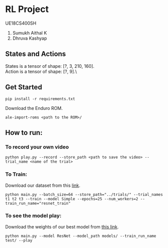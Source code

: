 # RL Project
UE18CS400SH

1. Sumukh Aithal K
2. Dhruva Kashyap

## States and Actions
States is a tensor of shape: [?, 3, 210, 160].\
Action is a tensor of shape: [?, 9].\


## Get Started
```
pip install -r requirements.txt
```
Download the Enduro ROM. 
```
ale-import-roms <path to the ROM>/
```
## How to run:
### To record your own video
```
python play.py --record --store_path <path to save the video> --trial_name <name of the trial>
```
### To Train:
Download our dataset from this [link]().

```
python main.py --batch_size=64 --store_path="../trials/" --trial_names t1 t2 t3 --train --model Simple --epochs=25 --num_workers=2 --train_run_name="resnet_train"
```

### To see the model play:
Download the weights of our best model from [this link]().

```
python main.py --model ResNet --model_path models/ --train_run_name test/ --play 
```

